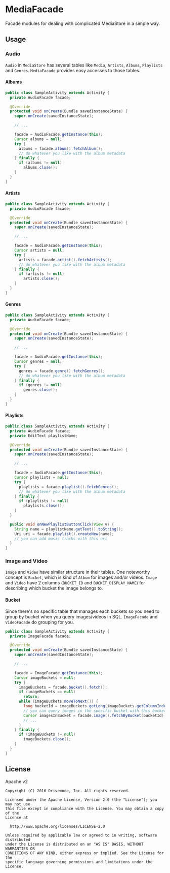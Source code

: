 # MediaFacade

Facade modules for dealing with complicated MediaStore in a simple way.

## Usage

### Audio

`Audio` in `MediaStore` has several tables like `Media`, `Artists`, `Albums`, `Playlists` and `Genres`.
`MediaFacade` provides easy accesses to those tables.

#### Albums

```java
public class SampleActivity extends Activity {
  private AudioFacade facade;

  @Override
  protected void onCreate(Bundle savedInstanceState) {
    super.onCreate(savedInstanceState);

    // ...

    facade = AudioFacade.getInstance(this);
    Cursor albums = null;
    try {
      albums = facade.album().fetchAlbum();
      // do whatever you like with the album metadata
    } finally {
      if (albums != null)
        albums.close();
    }
  }
}
```

#### Artists

```java
public class SampleActivity extends Activity {
  private AudioFacade facade;

  @Override
  protected void onCreate(Bundle savedInstanceState) {
    super.onCreate(savedInstanceState);

    // ...

    facade = AudioFacade.getInstance(this);
    Cursor artists = null;
    try {
      artists = facade.artist().fetchArtists();
      // do whatever you like with the album metadata
    } finally {
      if (artists != null)
        artists.close();
    }
  }
}
```

#### Genres

```java
public class SampleActivity extends Activity {
  private AudioFacade facade;

  @Override
  protected void onCreate(Bundle savedInstanceState) {
    super.onCreate(savedInstanceState);

    // ...

    facade = AudioFacade.getInstance(this);
    Cursor genres = null;
    try {
      genres = facade.genre().fetchGenres();
      // do whatever you like with the album metadata
    } finally {
      if (genres != null)
        genres.close();
    }
  }
}
```

#### Playlists

```java
public class SampleActivity extends Activity {
  private AudioFacade facade;
  private EditText playlistName;

  @Override
  protected void onCreate(Bundle savedInstanceState) {
    super.onCreate(savedInstanceState);

    // ...

    facade = AudioFacade.getInstance(this);
    Cursor playlists = null;
    try {
      playlists = facade.playlist().fetchGenres();
      // do whatever you like with the album metadata
    } finally {
      if (playlists != null)
        playlists.close();
    }
  }

  public void onNewPlaylistButtonClick(View v) {
    String name = playlistName.getText().toString();
    Uri uri = facade.playlist().createNew(name);
    // you can add music tracks with this uri
  }
}
```

### Image and Video

`Image` and `Video` have similar structure in their tables.
One noteworthy concept is `Bucket`, which is kind of `Album` for images and/or videos.
`Image` and `Video` have 2 columns (`BUCKET_ID` and `BUCKET_DISPLAY_NAME`) for describing which bucket the image belongs to.

#### Bucket

Since there's no specific table that manages each buckets so you need to group by bucket when you query images/videos in SQL.
`ImageFacade` and `VideoFacade` do grouping for you.

```java
public class SampleActivity extends Activity {
  private ImageFacade facade;

  @Override
  protected void onCreate(Bundle savedInstanceState) {
    super.onCreate(savedInstanceState);

    // ...

    facade = ImageFacade.getInstance(this);
    Cursor imageBuckets = null;
    try {
      imageBuckets = facade.bucket().fetch();
      if (imageBuckets == null)
        return;
      while (imageBuckets.moveToNext()) {
        long bucketId = imageBuckets.getLong(imageBuckets.getColumnIndex(MediaStore.Image.Media.BUCKET_ID));
        // you can query images in the specific bucket with this bucketId
        Cursor imagesInBucket = facade.image().fetchByBucket(bucketId);
        // ...
      }
    } finally {
      if (imageBuckets != null)
        imageBuckets.close();
    }
  }
}
```

## License

Apache v2

```
Copyright (C) 2016 Drivemode, Inc. All rights reserved.

Licensed under the Apache License, Version 2.0 (the "License"); you may not use
this file except in compliance with the License. You may obtain a copy of the
License at

  http://www.apache.org/licenses/LICENSE-2.0

Unless required by applicable law or agreed to in writing, software distributed
under the License is distributed on an "AS IS" BASIS, WITHOUT WARRANTIES OR
CONDITIONS OF ANY KIND, either express or implied. See the License for the
specific language governing permissions and limitations under the License.
```
